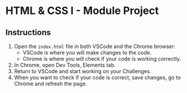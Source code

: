 # HTML & CSS I - Module Project

## Instructions

1. Open the `index.html` file in both VSCode and the Chrome browser:
    - VSCode is where you will make changes to the code.
    - Chrome is where you will check if your code is working correctly.
2. In Chrome, open Dev Tools, Elements tab.
3. Return to VSCode and start working on your Challenges.
4. When you want to check if your code is correct, save changes, go to Chrome and refresh the page.
